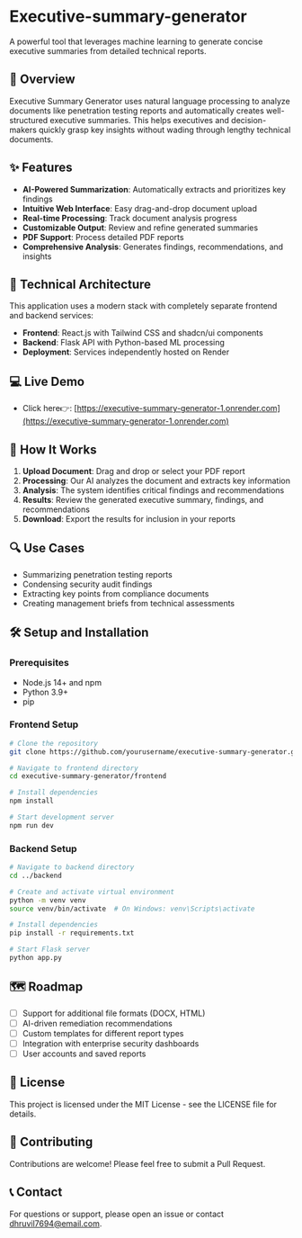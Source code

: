 # Executive-summary-generator

A powerful tool that leverages machine learning to generate concise executive summaries from detailed technical reports.

## 🚀 Overview

Executive Summary Generator uses natural language processing to analyze documents like penetration testing reports and automatically creates well-structured executive summaries. This helps executives and decision-makers quickly grasp key insights without wading through lengthy technical documents.

## ✨ Features

- **AI-Powered Summarization**: Automatically extracts and prioritizes key findings
- **Intuitive Web Interface**: Easy drag-and-drop document upload
- **Real-time Processing**: Track document analysis progress
- **Customizable Output**: Review and refine generated summaries
- **PDF Support**: Process detailed PDF reports
- **Comprehensive Analysis**: Generates findings, recommendations, and insights

## 🔧 Technical Architecture

This application uses a modern stack with completely separate frontend and backend services:

- **Frontend**: React.js with Tailwind CSS and shadcn/ui components
- **Backend**: Flask API with Python-based ML processing
- **Deployment**: Services independently hosted on Render

## 💻 Live Demo

- Click here👉: [https://executive-summary-generator-1.onrender.com](https://executive-summary-generator-1.onrender.com)

## 📄 How It Works

1. **Upload Document**: Drag and drop or select your PDF report
2. **Processing**: Our AI analyzes the document and extracts key information
3. **Analysis**: The system identifies critical findings and recommendations
4. **Results**: Review the generated executive summary, findings, and recommendations
5. **Download**: Export the results for inclusion in your reports

## 🔍 Use Cases

- Summarizing penetration testing reports
- Condensing security audit findings
- Extracting key points from compliance documents
- Creating management briefs from technical assessments

## 🛠️ Setup and Installation

### Prerequisites
- Node.js 14+ and npm
- Python 3.9+
- pip

### Frontend Setup
```bash
# Clone the repository
git clone https://github.com/yourusername/executive-summary-generator.git

# Navigate to frontend directory
cd executive-summary-generator/frontend

# Install dependencies
npm install

# Start development server
npm run dev
```

### Backend Setup
```bash
# Navigate to backend directory
cd ../backend

# Create and activate virtual environment
python -m venv venv
source venv/bin/activate  # On Windows: venv\Scripts\activate

# Install dependencies
pip install -r requirements.txt

# Start Flask server
python app.py
```



## 🗺️ Roadmap

- [ ] Support for additional file formats (DOCX, HTML)
- [ ] AI-driven remediation recommendations
- [ ] Custom templates for different report types
- [ ] Integration with enterprise security dashboards
- [ ] User accounts and saved reports

## 📜 License

This project is licensed under the MIT License - see the LICENSE file for details.

## 🤝 Contributing

Contributions are welcome! Please feel free to submit a Pull Request.

## 📞 Contact

For questions or support, please open an issue or contact [dhruvil7694@email.com](mailto:dhruvil7694@email.com).
